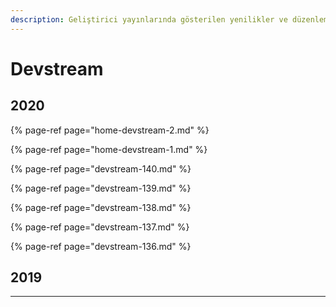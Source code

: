 ```yaml
---
description: Geliştirici yayınlarında gösterilen yenilikler ve düzenlemeler
---
```


# Devstream

## 2020

{% page-ref page="home-devstream-2.md" %}

{% page-ref page="home-devstream-1.md" %}

{% page-ref page="devstream-140.md" %}

{% page-ref page="devstream-139.md" %}

{% page-ref page="devstream-138.md" %}

{% page-ref page="devstream-137.md" %}

{% page-ref page="devstream-136.md" %}

## 2019

---

